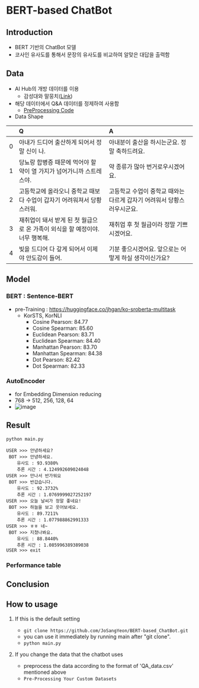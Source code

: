 # BERT-based ChatBot

## Introduction
+ BERT 기반의 ChatBot 모델
+ 코사인 유사도를 통해서 문장의 유사도를 비교하여 알맞은 대답을 출력함

## Data
+ AI Hub의 개방 데이터를 이용
    + 감성대와 말뭉치([Link](https://aihub.or.kr/aidata/7978))
+ 해당 데이터에서 Q&A 데이터를 정제하여 사용함
    + [PreProcessing Code](https://github.com/JoSangYeon/BERT-based_ChatBot/blob/master/data/Pre-Processing.ipynb)
+ Data Shape

|    | Q                                                                            | A                                                                      |
|---:|:-----------------------------------------------------------------------------|:-----------------------------------------------------------------------|
|  0 | 아내가 드디어 출산하게 되어서 정말 신이 나.                                  | 아내분이 출산을 하시는군요. 정말 축하드려요.                           |
|  1 | 당뇨랑 합병증 때문에 먹어야 할 약이 열 가지가 넘어가니까 스트레스야.         | 약 종류가 많아 번거로우시겠어요.                                       |
|  2 | 고등학교에 올라오니 중학교 때보다 수업이 갑자기 어려워져서 당황스러워.       | 고등학교 수업이 중학교 때와는 다르게 갑자기 어려워서 당황스러우시군요. |
|  3 | 재취업이 돼서 받게 된 첫 월급으로 온 가족이 외식을 할 예정이야. 너무 행복해. | 재취업 후 첫 월급이라 정말 기쁘시겠어요.                               |
|  4 | 빚을 드디어 다 갚게 되어서 이제야 안도감이 들어.                             | 기분 좋으시겠어요. 앞으로는 어떻게 하실 생각이신가요?                  |


## Model
### BERT : Sentence-BERT
+ pre-Training : https://huggingface.co/jhgan/ko-sroberta-multitask
  + KorSTS, KorNLI
    + Cosine Pearson: 84.77
    + Cosine Spearman: 85.60
    + Euclidean Pearson: 83.71
    + Euclidean Spearman: 84.40
    + Manhattan Pearson: 83.70
    + Manhattan Spearman: 84.38
    + Dot Pearson: 82.42
    + Dot Spearman: 82.33
    
### AutoEncoder
+ for Embedding Dimension reducing
+ 768 -> 512, 256, 128, 64
+ ![image](https://user-images.githubusercontent.com/28241676/171380812-f810d35b-2881-4cdb-833a-8d0eb8629355.png)


## Result
```python main.py```
```shell
USER >>> 안녕하세요?
 BOT >>> 안녕하세요.
	유사도 : 93.9380%
	추론 시간 : 4.124992609024048
USER >>> 만나서 반가워요
 BOT >>> 반갑습니다.
	유사도 : 92.3732%
	추론 시간 : 1.0769999027252197
USER >>> 오늘 날씨가 정말 좋네요!
 BOT >>> 하늘을 보고 웃어보세요.
	유사도 : 89.7211%
	추론 시간 : 1.077988862991333
USER >>> ㅎㅎ 네~
 BOT >>> 지쳤나봐요.
	유사도 : 88.8440%
	추론 시간 : 1.085996389389038
USER >>> exit
```

### Performance table

## Conclusion

## How to usage
1. If this is the default setting
    + ```git clone https://github.com/JoSangYeon/BERT-based_ChatBot.git```
    + you can use it immediately by running main after "git clone".
    + ```python main.py```


2. If you change the data that the chatbot uses<br>
   + preprocess the data according to the format of 'QA_data.csv' mentioned above
   + ```Pre-Processing Your Custom Datasets```